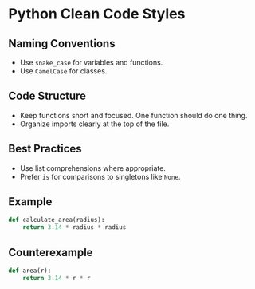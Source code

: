 # Python Clean Code Styles

## Naming Conventions
- Use `snake_case` for variables and functions.
- Use `CamelCase` for classes.

## Code Structure
- Keep functions short and focused. One function should do one thing.
- Organize imports clearly at the top of the file.

## Best Practices
- Use list comprehensions where appropriate.
- Prefer `is` for comparisons to singletons like `None`.

## Example
```python
def calculate_area(radius):
    return 3.14 * radius * radius
```

## Counterexample
```python
def area(r):
    return 3.14 * r * r
```
